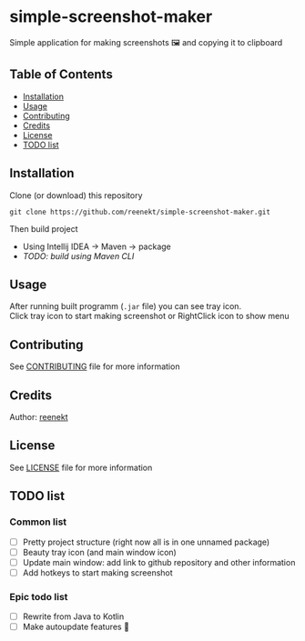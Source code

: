# simple-screenshot-maker
Simple application for making screenshots 🖼 and copying it to clipboard

## Table of Contents
* [Installation](#Installation)  
* [Usage](#Usage)  
* [Contributing](#Contributing)  
* [Credits](#Credits)  
* [License](#License)  
* [TODO list](#TODO-list)  

## Installation
Clone (or download) this repository  
```
git clone https://github.com/reenekt/simple-screenshot-maker.git
```
Then build project
* Using Intellij IDEA -> Maven -> package
* _TODO: build using Maven CLI_

## Usage
After running built programm (`.jar` file) you can see tray icon.  
Click tray icon to start making screenshot or RightClick icon to show menu

## Contributing
See [CONTRIBUTING](CONTRIBUTING.md) file for more information

## Credits
Author: [reenekt](https://github.com/reenekt)

## License
See [LICENSE](LICENSE) file for more information

## TODO list
### Common list
* [ ] Pretty project structure (right now all is in one unnamed package)
* [ ] Beauty tray icon (and main window icon)
* [ ] Update main window: add link to github repository and other information
* [ ] Add hotkeys to start making screenshot
### Epic todo list
* [ ] Rewrite from Java to Kotlin
* [ ] Make autoupdate features 🙌
